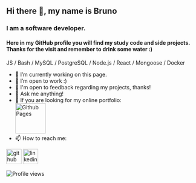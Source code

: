 ## Hi there 👋, my name is Bruno
### I am a software developer.
[comment]: <![I am a WebDev student](bannerurl) // adicionar um banner futuramente>

#### Here in my GitHub profile you will find my study code and side projects. Thanks for the visit and remember to drink some water :)

JS / Bash / MySQL / PostgreSQL / Node.js / React / Mongoose / Docker

[comment]: <![- 🌱 I’m now learning Rust!)>

- 🔭 I’m currently working on this page. 
- 👯 I’m open to work :)
- 💬 I'm open to feedback regarding my projects, thanks!
- 💬 Ask me anything! 
- 💬 If you are looking for my online portfolio: <br>
[<img src='https://simpleicons.vercel.app/githubpages/FFFF00' alt='Github Pages' height='80'>](https://brunodnc.github.io)
- 📫 How to reach me:   


[<img src='https://simpleicons.vercel.app/github/FFFF00' alt='github' height='40'>](https://github.com/brunodnc)  [<img src='https://simpleicons.vercel.app/linkedin/FFFF00' alt='linkedin' height='40'>](https://www.linkedin.com/in/brunodnc/)

![Profile views](https://gpvc.arturio.dev/brunodnc)  
